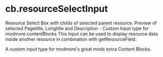 cb.resourceSelectInput
======================

Resource Select Box with childs of selected parent resource. Preview of selected Pagetitle, Longtitle and Description - Custom Input type for modmore contentBlocks
This Input can be used to display resource data inside another resource in combination with getResourceField.

A custom input type for modmore's great modx extra Content Blocks.
